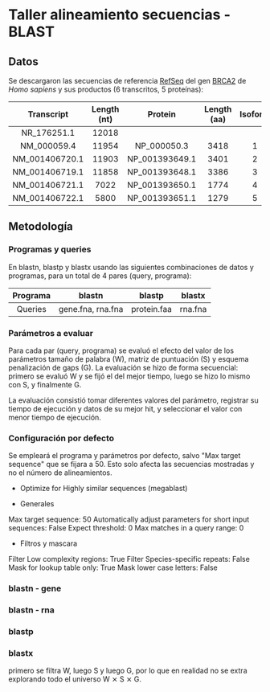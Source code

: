 # Taller alineamiento secuencias - BLAST

## Datos

Se descargaron las secuencias de referencia [RefSeq](https://www.ncbi.nlm.nih.gov/books/NBK21091/) del gen [BRCA2](https://www.ncbi.nlm.nih.gov/gene/675/) de _Homo sapiens_ y sus productos (6 transcritos, 5 proteínas):

| Transcript | Length (nt) | Protein | Length (aa) | Isoform |
| :-: | :-: | :-: | :-: | :-: |
| NR_176251.1 | 12018	| | | |			
| NM_000059.4 | 11954 | NP_000050.3 | 3418 | 1 |
| NM_001406720.1 | 11903 | NP_001393649.1 | 3401 | 2 |
| NM_001406719.1 | 11858 | NP_001393648.1 | 3386 | 3 |
| NM_001406721.1 | 7022 | NP_001393650.1 | 1774 | 4 |
| NM_001406722.1 | 5800 | NP_001393651.1 | 1279 | 5 |

## Metodología

### Programas y queries

En blastn, blastp y blastx usando las siguientes combinaciones de datos y programas, para un total de 4 pares (query, programa):

| Programa | blastn | blastp | blastx |
| :-: | :-: | :-: | :-: |
| Queries | gene.fna, rna.fna | protein.faa | rna.fna |


### Parámetros a evaluar

Para cada par (query, programa) se evaluó el efecto del valor de los parámetros tamaño de palabra (W), matriz de puntuación (S) y esquema penalización de gaps (G). La evaluación se hizo de forma secuencial: primero se evaluó W y se fijó el del mejor tiempo, luego se hizo lo mismo con S, y finalmente G.

La evaluación consistió tomar diferentes valores del parámetro, registrar su tiempo de ejecución y datos de su mejor hit, y seleccionar el valor con menor tiempo de ejecución.



### Configuración por defecto

Se empleará el programa y parámetros por defecto, salvo "Max target sequence" que se fijara a 50. Esto solo afecta las secuencias mostradas y no el número de alineamientos.

- Optimize for Highly similar sequences (megablast)

- Generales

Max target sequence: 50
Automatically adjust parameters for short input sequences: False
Expect threshold: 0
Max matches in a query range: 0

- Filtros y mascara

Filter Low complexity regions: True
Filter Species-specific repeats: False
Mask for lookup table only: True
Mask lower case letters: False

### blastn - gene

### blastn - rna

### blastp

### blastx







primero se filtra W, luego S y luego G, por lo que en realidad no se extra explorando todo el universo W ⨯ S ⨯ G.
